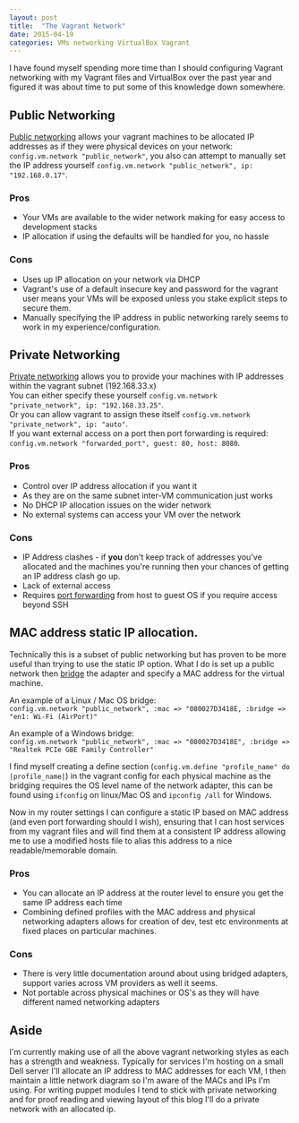 ```yaml
---
layout: post
title:  "The Vagrant Network"
date: 2015-04-19
categories: VMs networking VirtualBox Vagrant
---
```

I have found myself spending more time than I should configuring Vagrant networking with my Vagrant files and VirtualBox over the past year and figured it was about time to put some of this knowledge down somewhere.

## Public Networking
[Public networking][public-networking] allows your vagrant machines to be allocated IP addresses as if they were physical devices on your network: `config.vm.network "public_network"`, you also can attempt to manually set the IP address yourself `config.vm.network "public_network", ip: "192.168.0.17"`.
### Pros
* Your VMs are available to the wider network making for easy access to development stacks
* IP allocation if using the defaults will be handled for you, no hassle

### Cons
* Uses up IP allocation on your network via DHCP
* Vagrant's use of a default insecure key and password for the vagrant user means your VMs will be exposed unless you stake explicit steps to secure them. 
* Manually specifying the IP address in public networking rarely seems to work in my experience/configuration. 

## Private Networking
[Private networking][private-networking] allows you to provide your machines with IP addresses within the vagrant subnet (192.168.33.x)  
You can either specify these yourself `config.vm.network "private_network", ip: "192.168.33.25"`.  
Or you can allow vagrant to assign these itself `config.vm.network "private_network", ip: "auto"`.  
If you want external access on a port then port forwarding is required: `config.vm.network "forwarded_port", guest: 80, host: 8080`. 

### Pros
* Control over IP address allocation if you want it
* As they are on the same subnet inter-VM communication just works
* No DHCP IP allocation issues on the wider network
* No external systems can access your VM over the network

### Cons
* IP Address clashes - if **you** don't keep track of addresses you've allocated and the machines you're running then your chances of getting an IP address clash go up.
* Lack of external access
* Requires [port forwarding][forwarded-ports] from host to guest OS if you require access beyond SSH
 
## MAC address static IP allocation.
Technically this is a subset of public networking but has proven to be more useful than trying to use the static IP option. What I do is set up a public network then [bridge][bridge] the adapter and specify a MAC address for the virtual machine.

An example of a Linux / Mac OS bridge:  
`config.vm.network "public_network", :mac => "080027D3418E, :bridge => "en1: Wi-Fi (AirPort)"`

An example of a Windows bridge:  
`config.vm.network "public_network", :mac => "080027D3418E", :bridge => "Realtek PCIe GBE Family Controller"`

I find myself creating a define section (`config.vm.define "profile_name" do |profile_name|`) in the vagrant config for each physical machine as the bridging requires the OS level name of the network adapter, this can be found using `ifconfig` on linux/Mac OS and `ipconfig /all` for Windows.

Now in my router settings I can configure a static IP based on MAC address (and even port forwarding should I wish), ensuring that I can host services from my vagrant files and will find them at a consistent IP address allowing me to use a modified hosts file to alias this address to a nice readable/memorable domain.

### Pros
* You can allocate an IP address at the router level to ensure you get the same IP address each time
* Combining defined profiles with the MAC address and physical networking adapters allows for creation of dev, test etc environments at fixed places on particular machines. 

### Cons
* There is very little documentation around about using bridged adapters, support varies across VM providers as well it seems.
* Not portable across physical machines or OS's as they will have different named networking adapters 

## Aside
I'm currently making use of all the above vagrant networking styles as each has a strength and weakness. Typically for services I'm hosting on a small Dell server I'll allocate an IP address to MAC addresses for each VM, I then maintain a little network diagram so I'm aware of the MACs and IPs I'm using. For writing puppet modules I tend to stick with private networking and for proof reading and viewing layout of this blog I'll do a private network with an allocated ip. 


[private-networking]: 	https://www.vagrantup.com/docs/networking/private_network.html
[forwarded-ports]:		https://www.vagrantup.com/docs/networking/forwarded_ports.html
[public-networking]:	https://www.vagrantup.com/docs/networking/public_network.html
[bridge]:				https://friendsofvagrant.github.io/v1/docs/bridged_networking.html






















